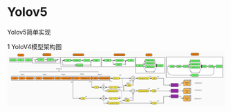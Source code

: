 # Yolov5
Yolov5简单实现

1 YoloV4模型架构图
![YoloV4模型图](https://github.com/ENjoy924/Yolov5/blob/main/doc/YoloV4%E6%A8%A1%E5%9E%8B%E5%9B%BE.jpg)
